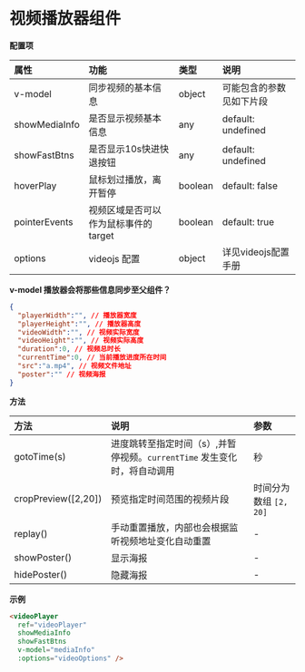 # 视频播放器组件

**配置项**

| 属性 | 功能 | 类型 | 说明 |
| :---  | :--- | :-- | :-- |
| v-model | 同步视频的基本信息 | object | 可能包含的参数见如下片段 |
| showMediaInfo | 是否显示视频基本信息 | any | default: undefined |
| showFastBtns | 是否显示10s快进快退按钮 | any | default: undefined |
| hoverPlay | 鼠标划过播放，离开暂停 | boolean | default: false |
| pointerEvents | 视频区域是否可以作为鼠标事件的target | boolean | default: true |
| options | videojs 配置 | object | 详见videojs配置手册 |


**v-model 播放器会将那些信息同步至父组件？**

```json
{
  "playerWidth":"", // 播放器宽度
  "playerHeight":"", // 播放器高度
  "videoWidth":"", // 视频实际宽度
  "videoHeight":"", // 视频实际高度
  "duration":0, // 视频总时长
  "currentTime":0, // 当前播放进度所在时间
  "src":"a.mp4", // 视频文件地址
  "poster":"" // 视频海报
}
```

**方法**

| 方法 | 说明 | 参数 |
| :---  | :--- | :-- |
| gotoTime(s) | 进度跳转至指定时间（s）,并暂停视频。`currentTime` 发生变化时，将自动调用 | 秒 |
| cropPreview([2,20]) | 预览指定时间范围的视频片段 | 时间分为数组 `[2, 20]` |
| replay() | 手动重置播放，内部也会根据监听视频地址变化自动重置 | - |
| showPoster() | 显示海报 | - |
| hidePoster() | 隐藏海报 | - |

**示例**

```html
<videoPlayer
  ref="videoPlayer"
  showMediaInfo
  showFastBtns
  v-model="mediaInfo"
  :options="videoOptions" />
```